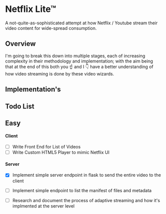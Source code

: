 # Netflix Lite™
A not-quite-as-sophisticated attempt at how Netflix / Youtube stream their video content for wide-spread consumption.

## Overview

I'm going to break this down into multiple stages, each of increasing complexity in their methodology and implementation; with the aim being that at the end of this both you ☝ and I 👇 have a better understanding of how video streaming is done by these video wizards.


## Implementation's 

## Todo List

## Easy 
#### Client
- [ ] Write Front End for List of Videos
- [ ] Write Custom HTML5 Player to mimic Netflix UI
#### Server
- [x] Implement simple server endpoint in flask to send the entire video to the client
- [ ] Implement simple endpoint to list the manifest of files and metadata
- [ ] Research and document the process of adaptive streaming and how it's implmented at the server level


